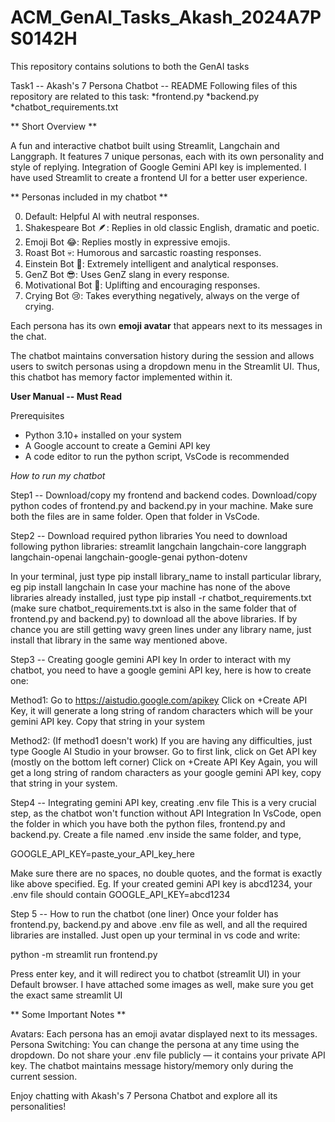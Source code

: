 # ACM_GenAI_Tasks_Akash_2024A7PS0142H
This repository contains solutions to both the GenAI tasks

Task1 -- Akash's 7 Persona Chatbot -- README
Following files of this repository are related to this task:
*frontend.py
*backend.py
*chatbot_requirements.txt

** Short Overview **

A fun and interactive chatbot built using Streamlit, Langchain and Langgraph. It features 7 unique personas, each with its own personality and style of replying.
Integration of Google Gemini API key is implemented. I have used Streamlit to create a frontend UI for a better user experience.

** Personas included in my chatbot **

0. Default: Helpful AI with neutral responses.
1. Shakespeare Bot 🪶: Replies in old classic English, dramatic and poetic.
2. Emoji Bot 😂: Replies mostly in expressive emojis.
3. Roast Bot 💀: Humorous and sarcastic roasting responses.
4. Einstein Bot 🧠: Extremely intelligent and analytical responses.
5. GenZ Bot 😎: Uses GenZ slang in every response.
6. Motivational Bot 💪: Uplifting and encouraging responses.
7. Crying Bot 😢: Takes everything negatively, always on the verge of crying.

Each persona has its own **emoji avatar** that appears next to its messages in the chat.

The chatbot maintains conversation history during the session and allows users to switch personas using a dropdown menu in the Streamlit UI.
Thus, this chatbot has memory factor implemented within it.

**User Manual -- Must Read**

Prerequisites

* Python 3.10+ installed on your system
* A Google account to create a Gemini API key
* A code editor to run the python script, VsCode is recommended

*How to run my chatbot*

Step1 -- Download/copy my frontend and backend codes.
Download/copy python codes of frontend.py and backend.py in your machine. Make sure both the files are in same folder.
Open that folder in VsCode.


Step2 -- Download required python libraries
You need to download following python libraries:
streamlit
langchain
langchain-core
langgraph
langchain-openai
langchain-google-genai
python-dotenv

In your terminal, just type pip install library_name to install particular library, eg pip install langchain
In case your machine has none of the above libraries already installed, just type pip install -r chatbot_requirements.txt
(make sure chatbot_requirements.txt is also in the same folder that of frontend.py and backend.py)
to download all the above libraries.
If by chance you are still getting wavy green lines under any library name, just install that library in the same way mentioned above.



Step3 -- Creating google gemini API key
In order to interact with my chatbot, you need to have a google gemini API key, here is how to create one:

Method1:
Go to https://aistudio.google.com/apikey
Click on +Create API Key, it will generate a long string of random characters which will be your gemini API key.
Copy that string in your system

Method2: (If method1 doesn't work)
If you are having any difficulties, just type Google AI Studio in your browser.
Go to first link, click on Get API key (mostly on the bottom left corner)
Click on +Create API Key
Again, you will get a long string of random characters as your google gemini API key, copy that string in your system.


Step4 -- Integrating gemini API key, creating .env file
This is a very crucial step, as the chatbot won't function without API Integration
In VsCode, open the folder in which you have both the python files, frontend.py and backend.py.
Create a file named .env inside the same folder, and type,

GOOGLE_API_KEY=paste_your_API_key_here

Make sure there are no spaces, no double quotes, and the format is exactly like above specified.
Eg. If your created gemini API key is abcd1234, your .env file should contain
GOOGLE_API_KEY=abcd1234



Step 5 -- How to run the chatbot (one liner)
Once your folder has frontend.py, backend.py and above .env file as well, and all the required libraries are installed.
Just open up your terminal in vs code and write:

python -m streamlit run frontend.py

Press enter key, and it will redirect you to chatbot (streamlit UI) in your Default browser.
I have attached some images as well, make sure you get the exact same streamlit UI


** Some Important Notes **

Avatars: Each persona has an emoji avatar displayed next to its messages.
Persona Switching: You can change the persona at any time using the dropdown.
Do not share your .env file publicly — it contains your private API key.
The chatbot maintains message history/memory only during the current session.

Enjoy chatting with Akash's 7 Persona Chatbot and explore all its personalities!
